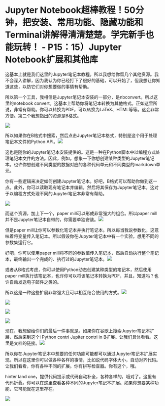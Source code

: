 # Jupyter Notebook超棒教程！50分钟，把安装、常用功能、隐藏功能和Terminal讲解得清清楚楚。学完新手也能玩转！ - P15：15）Jupyter Notebook扩展和其他库 

这基本上就是我们这里的Jupyter笔记本教程。所以我想给你留几个其他资源。我不会深入讲解，因为我认为你已经打下了很好的基础，可以开始了，但我想让你知道这些，以防它们对你想要做的事情有帮助。

所以第一个工具，我相信是Jupyter笔记本安装的一部分，是nbconvert。所以这里的notebook convert。这基本上帮助你将笔记本转换为其他格式。正如这里所说，非常有帮助。你可以转换为PDF，可以转换为LaTeX、HTML等等。这会非常方便。第二个我想指出的资源是B格式。

![](img/fada9b10c7f63ddff8bee1e0b3c83e54_1.png)

所以如果你在B格式中搜索，然后点击Jupyter笔记本格式，特别是这个用于处理笔记本文件的Python API。![](img/fada9b10c7f63ddff8bee1e0b3c83e54_3.png)

这也是随你的Jupyter笔记本安装提供的。这是一种在Python脚本中以编程方式处理笔记本文件的方法。因此，例如，想象一下你想创建某种类型的Jupyter笔记本。也许你想创建不同类型的数据对应的各种代码单元和不同类型的markdown单元。

你有一些逻辑来决定如何创建Jupyter笔记本。好吧，B格式可以帮助你做到这一点。此外，你可以读取现有笔记本并编辑，然后将其保存为Jupyter笔记本。这对于以编程方式处理不同的Jupyter笔记本非常有帮助。

![](img/fada9b10c7f63ddff8bee1e0b3c83e54_5.png)

而这个资源，加上下一个，paper mill可以形成非常强大的组合。所以paper mill并不是Jupyter笔记本自带的，你需要单独安装。![](img/fada9b10c7f63ddff8bee1e0b3c83e54_7.png)

但是paper mill让你可以参数化笔记本并执行笔记本。所以每当我说参数化，这意味着将变量传入笔记本。所以假设你在Jupyter笔记本中有一个实验，想用不同的参数集运行它。

好吧，你可以使用paper mill将不同的参数值传入笔记本，然后自动执行整个笔记本，最终输出一个完成的、执行过的Jupyter笔记本。![](img/fada9b10c7f63ddff8bee1e0b3c83e54_9.png)

或者从B格式考虑，你可以使用Python动态创建某种类型的笔记本，然后使用paper mill执行该笔记本，也许你可以将该笔记本转换为PDF，并且，知道吗？也许自动发送电子邮件之类的。

所以这是一种这些扩展非常强大且可以相互结合使用的方式。![](img/fada9b10c7f63ddff8bee1e0b3c83e54_11.png)

![](img/fada9b10c7f63ddff8bee1e0b3c83e54_12.png)

![](img/fada9b10c7f63ddff8bee1e0b3c83e54_13.png)

![](img/fada9b10c7f63ddff8bee1e0b3c83e54_14.png)

现在，我想留给你们的最后一件事就是。如果你在谷歌上搜索Jupyter笔记本扩展，然后来到这个i Python contri Jupiter contri in B扩展。让我们具体看看。这里是文档的链接。![](img/fada9b10c7f63ddff8bee1e0b3c83e54_16.png)

所以你在Jupyter笔记本中想要的任何功能可能都可以通过Jupyter笔记本扩展实现。所以在这里你可以做各种各样的事情，比如说代码字体大小，自动对齐代码。让我们看看，你有各种不同的扩展。你有拼写检查器。你有这个，哦。

hinter land one，提供代码提示或代码自动补全，各种各样的，哦对了。这里有代码折叠。你可以在这里查看各种不同的Jupyter笔记本扩展。如果你想要某种功能，它可能就在这里存在。

![](img/fada9b10c7f63ddff8bee1e0b3c83e54_18.png)
